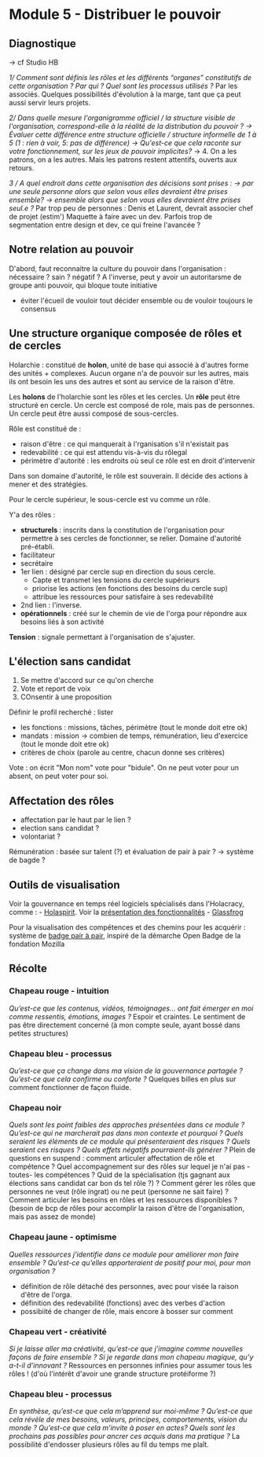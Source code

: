 # Module 5 - Distribuer le pouvoir

## Diagnostique

-> cf Studio HB

*1/ Comment sont définis les rôles et les différents “organes” constitutifs de cette organisation ? Par qui ? Quel sont les processus utilisés ?*
Par les associés. Quelques possibilités d'évolution à la marge, tant que ça peut aussi servir leurs projets.

*2/ Dans quelle mesure l'organigramme officiel / la structure visible de l'organisation, correspond-elle à la réalité de la distribution du pouvoir ?
-> Évaluer cette différence entre structure officielle / structure informelle de 1 à 5 (1 : rien à voir, 5: pas de différence)
-> Qu'est-ce que cela raconte sur votre fonctionnement, sur les jeux de pouvoir implicites?*
-> 4. On a les patrons, on a les autres. Mais les patrons restent attentifs, ouverts aux retours.

*3 / A quel endroit dans cette organisation des décisions sont prises :
-> par une seule personne alors que selon vous elles devraient être prises ensemble?
-> ensemble alors que selon vous elles devraient être prises seul.e ?*
Par trop peu de personnes : Denis et Laurent, devrait associer chef de projet (estim')
Maquette à faire avec un dev.
Parfois trop de segmentation entre design et dev, ce qui freine l'avancée ?

## Notre relation au pouvoir

D'abord, faut reconnaitre la culture du pouvoir dans l'organisation : nécessaire ? sain ? négatif ?
A l'inverse, peut y avoir un autoritarsme de groupe anti pouvoir, qui bloque toute initiative

- éviter l'écueil de vouloir tout décider ensemble ou de vouloir toujours le consensus

## Une structure organique composée de rôles et de cercles

Holarchie : constitué de **holon**, unité de base qui associé à d'autres forme des unités + complexes. Aucun organe n'a de pouvoir sur les autres, mais ils ont besoin les uns des autres et sont au service de la raison d'être.

Les **holons** de l'holarchie sont les rôles et les cercles.
Un **rôle** peut être structuré en cercle.
Un cercle est composé de role, mais pas de personnes.
Un cercle peut être aussi composé de sous-cercles.

Rôle est constitué de :
- raison d'être : ce qui manquerait à l'rganisation s'il n'existait pas
- redevabilité : ce qui est attendu vis-à-vis du rôlegal
- périmètre d'autorité : les endroits où seul ce rôle est en droit d'intervenir

Dans son domaine d'autorité, le rôle est souverain. Il décide des actions à mener et des stratégies.

Pour le cercle supérieur, le sous-cercle est vu comme un rôle.

Y'a des rôles :
- **structurels** : inscrits dans la constitution de l'organisation pour permettre à ses cercles de fonctionner, se relier. Domaine d'autorité pré-établi.
- facilitateur
- secrétaire
- 1er lien : désigné par cercle sup en direction du sous cercle.
  - Capte et transmet les tensions du cercle supérieurs
  - priorise les actions (en fonctions des besoins du cercle sup)
  - attribue les ressources pour satisfaire à ses redevabilité
- 2nd lien : l'inverse.
- **opérationnels** : créé sur le chemin de vie de l'orga pour répondre aux besoins liés à son activité

**Tension** : signale permettant à l'organisation de s'ajuster.

## L'élection sans candidat

1. Se mettre d'accord sur ce qu'on cherche
2. Vote et report de voix
3. COnsentir à une proposition

Définir le profil recherché : lister
- les fonctions : missions, tâches, périmètre (tout le monde doit etre ok)
- mandats : mission -> combien de temps, rémunération, lieu d'exercice (tout le monde doit etre ok)
- critères de choix (parole au centre, chacun donne ses critères)

Vote : on écrit "Mon nom" vote pour "bidule". On ne peut voter pour un absent, on peut voter pour soi.

## Affectation des rôles

- affectation par le haut par le lien ?
- election sans candidat ?
- volontariat ?

Rémunération : basée sur talent (?) et évaluation de pair à pair ?
-> système de bagde ?

## Outils de visualisation

Voir la gouvernance en temps réel
logiciels spécialisés dans l'Holacracy, comme :
    - [Holaspirit](https://www.holaspirit.com/). Voir la [présentation des fonctionnalités](https://docs.google.com/presentation/d/12S0V8Oe6R4DFso2cac7OzP0R1SZ0UjLWLxkj4496ER4/edit#slide=id.p4)
    - [Glassfrog](https://glassfrog.com/)

Pour la visualisation des compétences et des chemins pour les acquérir : système de [badge pair à pair](https://fr.wikipedia.org/wiki/Badges_ouverts_Mozilla), inspiré de la démarche Open Badge de la fondation Mozilla


## Récolte

### Chapeau rouge - intuition
*Qu’est-ce que les contenus, vidéos, témoignages… ont fait émerger en moi comme
ressentis, émotions, images ?*
Espoir et craintes. Le sentiment de pas être directement concerné (à mon compte seule, ayant bossé dans petites structures)

### Chapeau bleu - processus
*Qu’est-ce que ça change dans ma vision de la gouvernance partagée ?
Qu’est-ce que cela confirme ou conforte ?*
Quelques billes en plus sur comment fonctionner de façon fluide.


### Chapeau noir
*Quels sont les point faibles des approches présentées dans ce module ? Qu’est-ce qui
ne marcherait pas dans mon contexte et pourquoi ?
Quels seraient les éléments de ce module qui présenteraient des risques ? Quels
seraient ces risques ? Quels effets négatifs pourraient-ils générer ?*
Plein de questions en suspend : comment articuler affectation de rôle et compétence ? Quel accompagnement sur des rôles sur lequel je n'ai pas -toutes- les compétences ? Quid de la spécialisation (tjs gagnant aux élections sans candidat car bon ds tel rôle ?) ? Comment gérer les rôles que personnes ne veut (rôle ingrat) ou ne peut (personne ne sait faire) ?
Comment articuler les besoins en rôles et les ressources disponibles ? (besoin de bcp de rôles pour accomplir la raison d'être de l'organisation, mais pas assez de monde)


### Chapeau jaune - optimisme
*Quelles ressources j’identifie dans ce module pour améliorer mon faire ensemble ?
Qu’est-ce qu’elles apporteraient de positif pour moi, pour mon organisation ?*
- définition de rôle détaché des personnes, avec pour visée la raison d'être de l'orga.
- définition des redevabilité (fonctions) avec des verbes d'action
- possibiité de changer de rôle, mais encore à bosser sur comment


### Chapeau vert - créativité
*Si je laisse aller ma créativité, qu’est-ce que j’imagine comme nouvelles façons de faire
ensemble ? Si je regarde dans mon chapeau magique, qu’y a-t-il d’innovant ?*
Ressources en personnes infinies pour assumer tous les rôles ! (d'où l'intérêt d'avoir une grande structure protéiforme ?)


### Chapeau bleu - processus
*En synthèse, qu’est-ce que cela m’apprend sur moi-même ?
Qu’est-ce que cela révèle de mes besoins, valeurs, principes, comportements, vision du
monde ?
Qu’est-ce que cela m’invite à poser en actes? Quels sont les prochains pas possibles
pour ancrer ces acquis dans ma pratique ?*
La possibilité d'endosser plusieurs rôles au fil du temps me plaît. 

